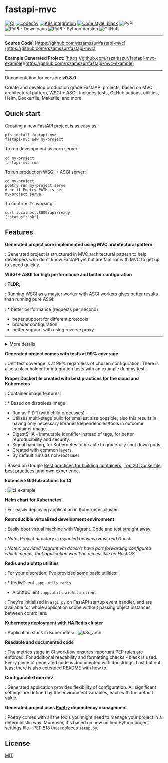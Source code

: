 # fastapi-mvc


[![CI](https://github.com/rszamszur/fastapi-mvc/actions/workflows/main.yml/badge.svg?branch=master)](https://github.com/rszamszur/fastapi-mvc/actions/workflows/main.yml)
[![codecov](https://codecov.io/gh/rszamszur/fastapi-mvc/branch/master/graph/badge.svg?token=7ESV30TYZS)](https://codecov.io/gh/rszamszur/fastapi-mvc)
[![K8s integration](https://github.com/rszamszur/fastapi-mvc/actions/workflows/integration.yml/badge.svg)](https://github.com/rszamszur/fastapi-mvc/actions/workflows/integration.yml)
[![Code style: black](https://img.shields.io/badge/code%20style-black-000000.svg)](https://github.com/psf/black)
![PyPI](https://img.shields.io/pypi/v/fastapi-mvc)
![PyPI - Downloads](https://img.shields.io/pypi/dm/fastapi-mvc)
![PyPI - Python Version](https://img.shields.io/pypi/pyversions/fastapi-mvc)
![GitHub](https://img.shields.io/github/license/rszamszur/fastapi-mvc?color=blue)

---

**Source Code**: [https://github.com/rszamszur/fastapi-mvc](https://github.com/rszamszur/fastapi-mvc)

**Example Generated Project**: [https://github.com/rszamszur/fastapi-mvc-example](https://github.com/rszamszur/fastapi-mvc-example)

---

Documentation for version: **v0.8.0**

Create and develop production grade FastaAPI projects, based on MVC architectural pattern, WSGI + ASGI. 
Includes tests, GitHub actions, utilities, Helm, Dockerfile, Makefile, and more.

## Quick start

Creating a new FastAPI project is as easy as:
```shell
pip install fastapi-mvc
fastapi-mvc new my-project
```

To run development uvicorn server:
```shell
cd my-project
fastapi-mvc run
```

To run production WSGI + ASGI server:
```shell
cd my-project
poetry run my-project serve
# or if Poetry PATH is set
my-project serve
```

To confirm it's working:
```shell
curl localhost:8000/api/ready
{"status":"ok"}
```

## Features

**Generated project core implemented using MVC architectural pattern**
  
: Generated project is structured in MVC architectural pattern to help developers who don't know FastAPI yet but are familiar with MVC to get up to speed quickly.


**WSGI + ASGI for high performance and better configuration**

: **TLDR;**

: Running WSGI as a master worker with ASGI workers gives better results than running pure ASGI:

:  * better performance (requests per second)
  * better support for different protocols
  * broader configuration
  * better support with using reverse proxy

---

<details>
<summary>More details</summary>

First of all, whether it's ASGI, WSGI, or combined, think of this as something that serves the application. For instance, Ruby on Rails uses Puma. The result of any of those servers is a TCP/IP or UNIX socket which is later on utilized by reverse proxy ex: Nginx (a TCP/IP socket you can access directly over the network, but still in production, usually it'll be behind a reverse proxy).
</br>
</br>
Now to WSGI + ASGI part. FastAPI is implemented with <a href="https://docs.python.org/3/library/asyncio.html" target="_blank">asyncio</a>, so having a pure WSGI server doesn't make sense since you'd lose all the benefits of asynchronous concurrency. That's where ASGI comes in. However, Python journey with asyncio is still pretty young. Most projects have yet to reach maturity level (you should expect early bugs and a limited feature set). FastAPI, as ASGI server uses uvicorn, which is still prior 1.x.x release (17 in total so far, current 0.16.0) and lacks support for some protocols (ex: no HTTP/2).
Moreover, some reverse proxy might not know how to work with asynchronous servers, and some problems or early bugs on this layer might happen as well.
</br>
</br>
I'm not saying uvicorn is bad. Quite contrary, if you'd run 4 pure uvicorn workes, you'd still get great results. But if you'd run the same amount of workers with gunicorn (WSGI) as a master worker, it turns out you can even pump those numbers up.
</br>
</br>
Gunicorn with 4 Uvicorn Workers <a href="https://stackoverflow.com/a/62977786/10566747" target="_blank">(source)</a>:
```
Requests per second: 7891.28 [#/sec] (mean)
Time per request: 126.722 [ms] (mean)
Time per request: 0.127 [ms] (mean, across all concurrent requests)
```

Pure Uvicorn with 4 workers:
```
Requests per second: 4359.68 [#/sec] (mean)
Time per request: 229.375 [ms] (mean)
Time per request: 0.229 [ms] (mean, across all concurrent requests)
```

~80% better
</br>
</br>
I guess gunicorn does a better job in worker management. However, it's a more mature project, so it's probably a matter of time when uvicorn (or other ASGI for that matter) will catch up to this benchmark.
</br>
</br>
Last but not least, gunicorn gives a ton of <a href="https://docs.gunicorn.org/en/stable/settings.html" target="_blank">settings to configure</a>, which can come in handy.

</details>

**Generated project comes with tests at 99% coverage**
  
: Unit test coverage is at 99% regardless of chosen configuration. There is also a placeholder for integration tests with an example dummy test.


**Proper Dockerfile created with best practices for the cloud and Kubernetes**
  
: Container image features:

: * Based on distroless image
  * Run as PID 1 (with child processes)
  * Utilizes multi-stage build for smallest size possible, also this results in having only necessary libraries/dependencies/tools in outcome container image.
  * DigestSHA - immutable identifier instead of tags, for better reproducibility and security.
  * Signal handling, for Kubernetes to be able to gracefully shut down pods.
  * Created with common layers.
  * By default runs as non-root user

: Based on Google [Best practices for building containers](https://cloud.google.com/architecture/best-practices-for-building-containers), [Top 20 Dockerfile best practices](https://sysdig.com/blog/dockerfile-best-practices), and own experience.

**Extensive GitHub actions for CI**
  
: ![ci_example](https://github.com/rszamszur/fastapi-mvc-template/blob/master/assets/ci.png?raw=true)

**Helm chart for Kubernetes**
  
: For easily deploying application in Kubernetes cluster.

**Reproducible virtualized development environment**

: Easily boot virtual machine with Vagrant. Code and test straight away. 

: *Note: Project directory is rsync'ed between Host and Guest.*

: *Note2: provided Vagrant vm doesn't have port forwarding configured which means, that application won't be accessible on Host OS.*

**Redis and aiohttp utilities**
  
: For your discretion, I've provided some basic utilities:

: * RedisClient `.app.utils.redis`
  * AiohttpClient `.app.utils.aiohttp_client`

: They're initialized in `asgi.py` on FastAPI startup event handler, and are available for whole application scope without passing object instances between controllers.

**Kubernetes deployment with HA Redis cluster**
  
: Application stack in Kubernetes:
: ![k8s_arch](https://github.com/rszamszur/fastapi-mvc-template/blob/master/assets/k8s_arch.png?raw=true)

**Readable and documented code**
  
: The metrics stage in CI workflow ensures important PEP rules are enforced. For additional readability and formatting checks - black is used. Every piece of generated code is documented with docstrings. Last but not least there is also extended README with how to.

**Configurable from env**
  
: Generated application provides flexibility of configuration. All significant settings are defined by the environment variables, each with the default value.

**Generated project uses [Poetry](https://github.com/python-poetry/poetry) dependency management**

: Poetry comes with all the tools you might need to manage your project in a deterministic way. Moreover, it's based on new unified Python project settings file - [PEP 518](href="https://www.python.org/dev/peps/pep-0518/) that replaces `setup.py`.

## License

[MIT](https://github.com/rszamszur/fastapi-mvc/blob/master/LICENSE)
